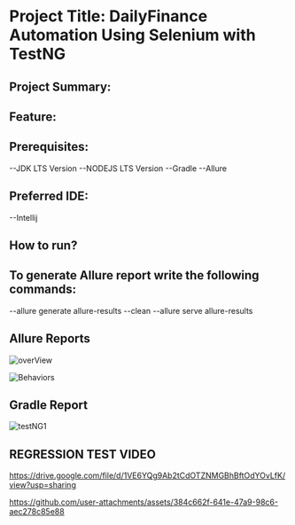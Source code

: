 # Project Title: DailyFinance Automation Using Selenium with TestNG
## Project Summary:
## Feature:
## Prerequisites:
--JDK LTS Version
--NODEJS LTS Version
--Gradle
--Allure
## Preferred IDE:
--Intellij
## How to run?
## To generate Allure report write the following commands:
--allure generate allure-results --clean
--allure serve allure-results
## Allure Reports
![overView](https://github.com/user-attachments/assets/1e1ba6d1-e56d-4b6e-ac31-5bb44c8bad84)


![Behaviors](https://github.com/user-attachments/assets/7330e9c4-7fd4-4515-b049-5452b4fff722)

## Gradle Report
![testNG1](https://github.com/user-attachments/assets/f3aa1dd9-40c9-4e4a-84ad-504c514b034b)


## REGRESSION TEST VIDEO

https://drive.google.com/file/d/1VE6YQg9Ab2tCdOTZNMGBhBftOdYOvLfK/view?usp=sharing


https://github.com/user-attachments/assets/384c662f-641e-47a9-98c6-aec278c85e88

